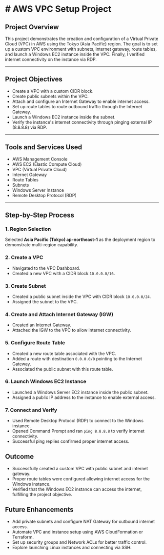 # # AWS VPC Setup Project

## Project Overview
This project demonstrates the creation and configuration of a Virtual Private Cloud (VPC) in AWS using the Tokyo (Asia Pacific) region. The goal is to set up a custom VPC environment with subnets, internet gateway, route tables, and launch a Windows EC2 instance inside the VPC. Finally, I verified internet connectivity on the instance via RDP.

---

## Project Objectives
- Create a VPC with a custom CIDR block.
- Create public subnets within the VPC.
- Attach and configure an Internet Gateway to enable internet access.
- Set up route tables to route outbound traffic through the Internet Gateway.
- Launch a Windows EC2 instance inside the subnet.
- Verify the instance's internet connectivity through pinging external IP (8.8.8.8) via RDP.

---

## Tools and Services Used
- AWS Management Console
- AWS EC2 (Elastic Compute Cloud)
- VPC (Virtual Private Cloud)
- Internet Gateway
- Route Tables
- Subnets
- Windows Server Instance
- Remote Desktop Protocol (RDP)

---

## Step-by-Step Process

### 1. Region Selection
Selected **Asia Pacific (Tokyo) ap-northeast-1** as the deployment region to demonstrate multi-region capability.

### 2. Create a VPC
- Navigated to the VPC Dashboard.
- Created a new VPC with a CIDR block `10.0.0.0/16`.

### 3. Create Subnet
- Created a public subnet inside the VPC with CIDR block `10.0.0.0/24`.
- Assigned the subnet to the VPC.

### 4. Create and Attach Internet Gateway (IGW)
- Created an Internet Gateway.
- Attached the IGW to the VPC to allow internet connectivity.

### 5. Configure Route Table
- Created a new route table associated with the VPC.
- Added a route with destination `0.0.0.0/0` pointing to the Internet Gateway.
- Associated the public subnet with this route table.

### 6. Launch Windows EC2 Instance
- Launched a Windows Server EC2 instance inside the public subnet.
- Assigned a public IP address to the instance to enable external access.

### 7. Connect and Verify
- Used Remote Desktop Protocol (RDP) to connect to the Windows instance.
- Opened Command Prompt and ran `ping 8.8.8.8` to verify internet connectivity.
- Successful ping replies confirmed proper internet access.


## Outcome
- Successfully created a custom VPC with public subnet and internet gateway.
- Proper route tables were configured allowing internet access for the Windows instance.
- Verified that the Windows EC2 instance can access the internet, fulfilling the project objective.

## Future Enhancements
- Add private subnets and configure NAT Gateway for outbound internet access.
- Automate VPC and instance setup using AWS CloudFormation or Terraform.
- Set up security groups and Network ACLs for better traffic control.
- Explore launching Linux instances and connecting via SSH.

